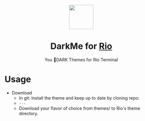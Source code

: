 <p align="center">
    <img src="https://github.com/Salc-wm/rio-DarkMe-Terminal/assets/150378169/865c9262-d335-401c-81dd-90bab531330a" width="80" />
    <h1 align="center">DarkMe for <a target="_blank" href="https://raphamorim.io/rio/">Rio</a></h1>
</p>
<p align="center">You 🔮DARK Themes for Rio Terminal</p>

# Usage
- Download
  - In git: Install the theme and keep up to date by cloning repo:
  - `---`
  - Download your flavor of choice from themes/ to Rio's theme directory.
